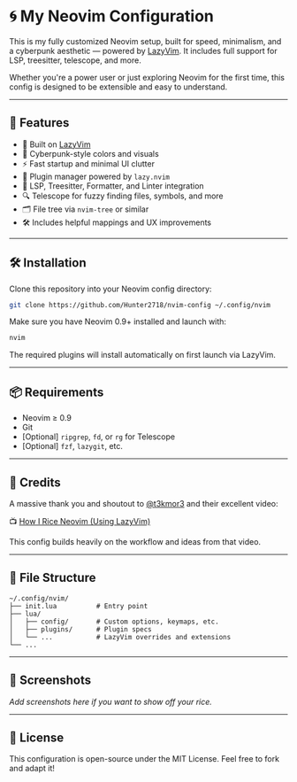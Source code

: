 # 🌀 My Neovim Configuration

This is my fully customized Neovim setup, built for speed, minimalism, and a cyberpunk aesthetic — powered by [LazyVim](https://www.lazyvim.org/). It includes full support for LSP, treesitter, telescope, and more.

Whether you're a power user or just exploring Neovim for the first time, this config is designed to be extensible and easy to understand.

---

## 🚀 Features

* 🧠 Built on [LazyVim](https://www.lazyvim.org/)
* 🌈 Cyberpunk-style colors and visuals
* ⚡ Fast startup and minimal UI clutter
* 🧹 Plugin manager powered by `lazy.nvim`
* 🧠 LSP, Treesitter, Formatter, and Linter integration
* 🔍 Telescope for fuzzy finding files, symbols, and more
* 🗂️ File tree via `nvim-tree` or similar
* 🛠️ Includes helpful mappings and UX improvements

---

## 🛠️ Installation

Clone this repository into your Neovim config directory:

```bash
git clone https://github.com/Hunter2718/nvim-config ~/.config/nvim
```

Make sure you have Neovim 0.9+ installed and launch with:

```bash
nvim
```

The required plugins will install automatically on first launch via LazyVim.

---

## 📦 Requirements

* Neovim ≥ 0.9
* Git
* \[Optional] `ripgrep`, `fd`, or `rg` for Telescope
* \[Optional] `fzf`, `lazygit`, etc.

---

## 🧠 Credits

A massive thank you and shoutout to [@t3kmor3](https://www.youtube.com/@t3kmor3) and their excellent video:

📺 [How I Rice Neovim (Using LazyVim)](https://www.youtube.com/watch?v=46z_h4bNzjk)

This config builds heavily on the workflow and ideas from that video.

---

## 📁 File Structure

```
~/.config/nvim/
├── init.lua          # Entry point
├── lua/
│   ├── config/       # Custom options, keymaps, etc.
│   ├── plugins/      # Plugin specs
│   └── ...           # LazyVim overrides and extensions
└── ...
```

---

## 📸 Screenshots

*Add screenshots here if you want to show off your rice.*

---

## 📜 License

This configuration is open-source under the MIT License. Feel free to fork and adapt it!
